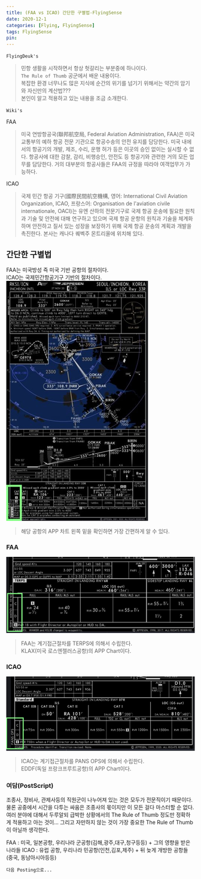 ```yaml
---
title: (FAA vs ICAO) 간단한 구별법-FlyingSense
date: 2020-12-1
categories: [Flying, FlyingSense]
tags: FlyingSense
pin:
---
```


`FlyingDeuk's`
> 민항 생활을 시작하면서 항상 헛갈리는 부분중에 하나이다. <br>
`The Rule of Thumb` 공군에서 배운 내용이다. <br>
복잡한 환경 너무나도 많은 지식에 순간의 위기를 넘기기 위해서는 약간의 암기와 자신만의 계산법??? <br>
본인이 알고 적용하고 있는 내용을 조금 소개한다.

`Wiki's`

FAA
> 미국 연방항공국(聯邦航空局, Federal Aviation Administration, FAA)은 미국 교통부의 예하 항공 전문 기관으로 항공수송의 안전 유지를 담당한다. 미국 내에서의 항공기의 개발, 제조, 수리, 운행 허가 등은 이곳의 승인 없이는 실시할 수 없다. 항공사에 대한 감찰, 감리, 비행승인, 안전도 등 항공기와 관련한 거의 모든 업무를 담당한다. 거의 대부분의 항공사들은 FAA의 규정을 따라야 여객업무가 가능하다.

ICAO
>국제 민간 항공 기구(國際民間航空機構, 영어: International Civil Aviation Organization, ICAO, 프랑스어: Organisation de l'aviation civile internationale, OACI)는 유엔 산하의 전문기구로 국제 항공 운송에 필요한 원칙과 기술 및 안전에 대해 연구하고 있으며 국제 항공 운항의 원칙과 기술을 체계화하며 안전하고 질서 있는 성장을 보장하기 위해 국제 항공 운송의 계획과 개발을 촉진한다. 본사는 캐나다 퀘벡주 몬트리올에 위치해 있다.

## 간단한 구별법
FAA는 미국방성 즉 미국 기반 공항의 절차이다. <br>
ICAO는 국제민간항공기구 기반의 절차이다. <br>
![faaicao](/img/flying/sense/faaicao/faaicao.jpg)
>해당 공항의 APP 차트 왼쪽 밑을 확인하면 가장 간편하게 알 수 있다.

### FAA
![faa](/img/flying/sense/faaicao/faa.jpg)
> FAA는 계기접근절차를 TERPS에 의해서 수립한다. <br>
KLAX(미국 로스엔젤러스공항)의 APP Chart이다.

### ICAO
![icao](/img/flying/sense/faaicao/icao.jpg)
>ICAO는 계기접근절차를 PANS OPS에 의해서 수립한다. <br>
EDDF(독일 프랑크프루트공항)의 APP Chart이다.

### 여담(PostScript)
조종사, 정비사, 관제사등의 직원군이 나누어져 있는 것은 모두가 전문직이기 때문이다. <br>
물론 공중에서 시간을 다투는 싸움은 조종사의 몫이지만 이 모든 걸다 마스터할 순 없다. <br>
여러 분야에 대해서 두루알되 급박한 상황에서의 The Rule of Thumb 정도만 정확하게 적용하고 아는 것이... 그리고 자만하지 않는 것이 가장 중요한 The Rule of Thumb이 아닐까 생각한다. <br>

FAA : 미국, 일본공항, 우리나라 군공항(김해,광주,대구,청구등등) + 그의 영향을 받은 나라들
ICAO : 유럽 공항, 우리나라 민공항(인천,김포,제주) + 뒤 늦게 개방한 공항들(중국, 동남아시아등등)

`다음 Posting으로...`
